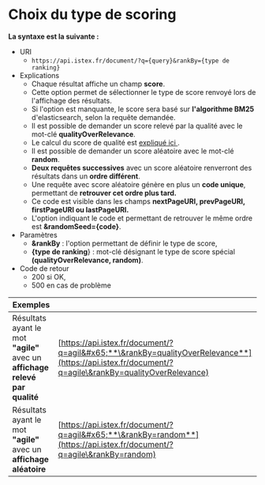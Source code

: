 # Choix du type de scoring

**La syntaxe est la suivante :**

* URI
  * `https://api.istex.fr/document/?q={query}&rankBy={type de ranking}`
* Explications
  * Chaque résultat affiche un champ **score**.
  * Cette option permet de sélectionner le type de score renvoyé lors de l'affichage des résultats.&#x20;
  * Si l'option est manquante, le score sera basé sur **l'algorithme BM25** d'elasticsearch, selon la requête demandée.
  * Il est possible de demander un score relevé par la qualité avec le mot-clé **qualityOverRelevance**.
  * Le calcul du score de qualité est [expliqué ici ](quality-indicators.md).
  * Il est possible de demander un score aléatoire avec le mot-clé **random**.&#x20;
  * **Deux requêtes successives** avec un score aléatoire renverront des résultats dans un **ordre différent**.
  * Une requête avec score aléatoire génère en plus un **code unique**, permettant de **retrouver cet ordre plus tard.**
  * Ce code est visible dans les champs **nextPageURI, prevPageURI, firstPageURI ou lastPageURI.**
  * L'option indiquant le code et permettant de retrouver le même ordre est **\&randomSeed={code}**.
* Paramètres
  * **\&rankBy** : l'option permettant de définir le type de score,
  * **{type de ranking**} : mot-clé désignant le type de score spécial **(qualityOverRelevance, random)**.
* Code de retour
  * 200 si OK,&#x20;
  * 500 en cas de problème

| Exemples                                                                    |                                                                                                                                                     |
| --------------------------------------------------------------------------- | --------------------------------------------------------------------------------------------------------------------------------------------------- |
| Résultats ayant le mot **"agile"** avec un **affichage relevé par qualité** | [https://api.istex.fr/document/?q=agil&#x65;**\&rankBy=qualityOverRelevance**](https://api.istex.fr/document/?q=agile\&rankBy=qualityOverRelevance) |
| Résultats ayant le mot **"agile"** avec un **affichage aléatoire**          | [https://api.istex.fr/document/?q=agil&#x65;**\&rankBy=random**](https://api.istex.fr/document/?q=agile\&rankBy=random)                             |
